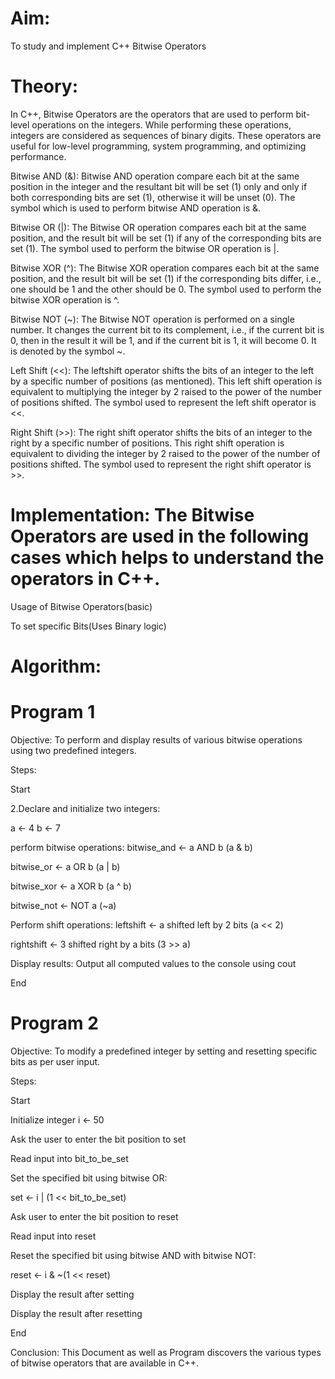 # Aim: 

To study and implement C++ Bitwise Operators

# Theory: 

In C++, Bitwise Operators are the operators that are used to perform bit-level operations on the integers. While performing these operations, integers are considered as sequences of binary digits. These operators are useful for low-level programming, system programming, and optimizing performance.

Bitwise AND (&): Bitwise AND operation compare each bit at the same position in the integer and the resultant bit will be set (1) only and only if both corresponding bits are set (1), otherwise it will be unset (0). The symbol which is used to perform bitwise AND operation is &.

Bitwise OR (|): The Bitwise OR operation compares each bit at the same position, and the result bit will be set (1) if any of the corresponding bits are set (1). The symbol used to perform the bitwise OR operation is |.

Bitwise XOR (^): The Bitwise XOR operation compares each bit at the same position, and the result bit will be set (1) if the corresponding bits differ, i.e., one should be 1 and the other should be 0. The symbol used to perform the bitwise XOR operation is ^.

Bitwise NOT (~): The Bitwise NOT operation is performed on a single number. It changes the current bit to its complement, i.e., if the current bit is 0, then in the result it will be 1, and if the current bit is 1, it will become 0. It is denoted by the symbol ~.

Left Shift (<<): The leftshift operator shifts the bits of an integer to the left by a specific number of positions (as mentioned). This left shift operation is equivalent to multiplying the integer by 2 raised to the power of the number of positions shifted. The symbol used to represent the left shift operator is <<.

Right Shift (>>): The right shift operator shifts the bits of an integer to the right by a specific number of positions. This right shift operation is equivalent to dividing the integer by 2 raised to the power of the number of positions shifted. The symbol used to represent the right shift operator is >>.

# Implementation: The Bitwise Operators are used in the following cases which helps to understand the operators in C++.

Usage of Bitwise Operators(basic) 

To set specific Bits(Uses Binary logic) 

# Algorithm: 

# Program 1 

Objective: To perform and display results of various bitwise operations using two predefined integers.

Steps:

Start 

2.Declare and initialize two integers:

a ← 4 b ← 7

perform bitwise operations: bitwise_and ← a AND b (a & b)

bitwise_or ← a OR b (a | b)

bitwise_xor ← a XOR b (a ^ b)

bitwise_not ← NOT a (~a)

Perform shift operations: leftshift ← a shifted left by 2 bits (a << 2)

rightshift ← 3 shifted right by a bits (3 >> a)

Display results: Output all computed values to the console using cout

End 

# Program 2

Objective: To modify a predefined integer by setting and resetting specific bits as per user input.

Steps:

Start

Initialize integer i ← 50

Ask the user to enter the bit position to set

Read input into bit_to_be_set

Set the specified bit using bitwise OR:

set ← i | (1 << bit_to_be_set)

Ask user to enter the bit position to reset

Read input into reset

Reset the specified bit using bitwise AND with bitwise NOT:

reset ← i & ~(1 << reset)

Display the result after setting

Display the result after resetting

End

Conclusion: This Document as well as Program discovers the various types of bitwise operators that are available in C++.
